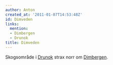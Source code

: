 ```yaml
---
author: Anton
created_at: '2011-01-07T14:53:48Z'
id: Dimveden
links:
  mention:
  - Dimbergen
  - Drunok
title: Dimveden
---
```


Skogsområde i [Drunok] strax norr om [Dimbergen].

  [Drunok]: Drunok
  [Dimbergen]: Dimbergen
